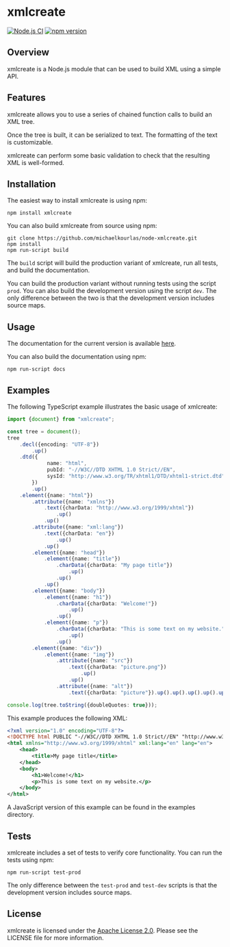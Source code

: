 # xmlcreate #

[![Node.js CI](https://github.com/michaelkourlas/node-xmlcreate/actions/workflows/node.js.yml/badge.svg)](https://github.com/michaelkourlas/node-xmlcreate/actions/workflows/node.js.yml)
[![npm version](https://badge.fury.io/js/xmlcreate.svg)](https://badge.fury.io/js/xmlcreate)

## Overview ##

xmlcreate is a Node.js module that can be used to build XML using a simple API.

## Features ##

xmlcreate allows you to use a series of chained function calls to build an XML
tree.

Once the tree is built, it can be serialized to text. The formatting of the
text is customizable.

xmlcreate can perform some basic validation to check that the resulting XML
is well-formed.

## Installation ##

The easiest way to install xmlcreate is using npm:

```
npm install xmlcreate
```

You can also build xmlcreate from source using npm:

```
git clone https://github.com/michaelkourlas/node-xmlcreate.git
npm install
npm run-script build
```

The `build` script will build the production variant of xmlcreate, run all
tests, and build the documentation.

You can build the production variant without running tests using the script
`prod`. You can also build the development version using the script `dev`.
The only difference between the two is that the development version includes
source maps.

## Usage ##

The documentation for the current version is available [here](http://www.kourlas.com/node-xmlcreate/docs/2.0.3/).

You can also build the documentation using npm:

```
npm run-script docs
```

## Examples ##

The following TypeScript example illustrates the basic usage of xmlcreate:

```typescript
import {document} from "xmlcreate";

const tree = document();
tree
    .decl({encoding: "UTF-8"})
        .up()
    .dtd({
             name: "html",
             pubId: "-//W3C//DTD XHTML 1.0 Strict//EN",
             sysId: "http://www.w3.org/TR/xhtml1/DTD/xhtml1-strict.dtd"
        })
        .up()
    .element({name: "html"})
        .attribute({name: "xmlns"})
            .text({charData: "http://www.w3.org/1999/xhtml"})
                .up()
            .up()
        .attribute({name: "xml:lang"})
            .text({charData: "en"})
                .up()
            .up()
        .element({name: "head"})
            .element({name: "title"})
                .charData({charData: "My page title"})
                    .up()
                .up()
            .up()
        .element({name: "body"})
            .element({name: "h1"})
                .charData({charData: "Welcome!"})
                    .up()
                .up()
            .element({name: "p"})
                .charData({charData: "This is some text on my website."})
                    .up()
                .up()
        .element({name: "div"})
            .element({name: "img"})
                .attribute({name: "src"})
                    .text({charData: "picture.png"})
                        .up()
                    .up()
                .attribute({name: "alt"})
                    .text({charData: "picture"}).up().up().up().up().up();

console.log(tree.toString({doubleQuotes: true}));
```

This example produces the following XML:

```xml
<?xml version="1.0" encoding="UTF-8"?>
<!DOCTYPE html PUBLIC "-//W3C//DTD XHTML 1.0 Strict//EN" "http://www.w3.org/TR/xhtml1/DTD/xhtml1-strict.dtd">
<html xmlns="http://www.w3.org/1999/xhtml" xml:lang="en" lang="en">
    <head>
        <title>My page title</title>
    </head>
    <body>
        <h1>Welcome!</h1>
        <p>This is some text on my website.</p>
    </body>
</html>
```

A JavaScript version of this example can be found in the examples directory.

## Tests ##

xmlcreate includes a set of tests to verify core functionality. You can run
the tests using npm:

```
npm run-script test-prod
```

The only difference between the `test-prod` and `test-dev` scripts is that the
development version includes source maps.

## License ##

xmlcreate is licensed under the [Apache License 2.0](http://www.apache.org/licenses/LICENSE-2.0).
Please see the LICENSE file for more information.
